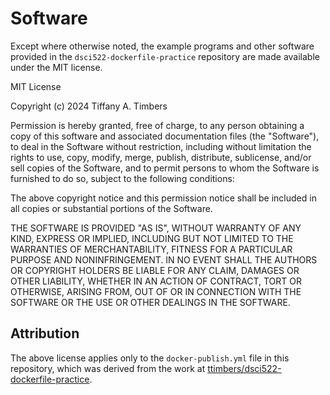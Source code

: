 # Software

Except where otherwise noted, the example programs and other software
provided in the `dsci522-dockerfile-practice` repository are made available under the
MIT license.

MIT License

Copyright (c) 2024 Tiffany A. Timbers

Permission is hereby granted, free of charge, to any person obtaining a copy
of this software and associated documentation files (the "Software"), to deal
in the Software without restriction, including without limitation the rights
to use, copy, modify, merge, publish, distribute, sublicense, and/or sell
copies of the Software, and to permit persons to whom the Software is
furnished to do so, subject to the following conditions:

The above copyright notice and this permission notice shall be included in all
copies or substantial portions of the Software.

THE SOFTWARE IS PROVIDED "AS IS", WITHOUT WARRANTY OF ANY KIND, EXPRESS OR
IMPLIED, INCLUDING BUT NOT LIMITED TO THE WARRANTIES OF MERCHANTABILITY,
FITNESS FOR A PARTICULAR PURPOSE AND NONINFRINGEMENT. IN NO EVENT SHALL THE
AUTHORS OR COPYRIGHT HOLDERS BE LIABLE FOR ANY CLAIM, DAMAGES OR OTHER
LIABILITY, WHETHER IN AN ACTION OF CONTRACT, TORT OR OTHERWISE, ARISING FROM,
OUT OF OR IN CONNECTION WITH THE SOFTWARE OR THE USE OR OTHER DEALINGS IN THE
SOFTWARE.

## Attribution

The above license applies only to the `docker-publish.yml` file in this repository, which was derived from the work at [ttimbers/dsci522-dockerfile-practice](https://github.com/ttimbers/dsci522-dockerfile-practice/blob/main/LICENSE.md).
